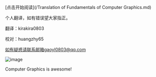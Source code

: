 [点击开始阅读](/Translation of Fundamentals of Computer Graphics.md)

个人翻译，如有错误望大家指正。

翻译：kirakira0803

校对：huangzhy65

如有疑惑请联系邮箱gaoyl0803@qq.com

![image](https://user-images.githubusercontent.com/41580525/158317860-dd1483c4-ca16-4bfb-9257-319898f505d9.png)

Computer Graphics is awesome!
